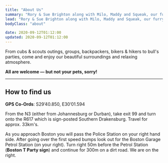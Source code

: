 ```yaml
---
title: "About Us"
summary: "Rory & Sue Brighton along with Milo, Maddy and Squeak, our furry friends, and Apple & Blossom, the sweet cats, welcome you to the Boston T Party."
lead: "Rory & Sue Brighton along with Milo, Maddy and Squeak, our furry friends, and Apple & Blossom, the sweet cats, welcome you to the Boston T Party!"
bodyClass: "about"

date: 2020-09-12T01:12:00
updated: 2020-09-12T01:12:00
---
```


From cubs & scouts outings, groups, backpackers, bikers & hikers to bull's parties, come and enjoy our beautiful surroundings and relaxing atmosphere.

**All are welcome &mdash; but not your pets, sorry!**

---

## How to find us

**GPS Co-Ords**: S29&rsquo;40.850, E30&rsquo;01.594

From the N3 (either from Johannesburg or Durban), take exit 99 and turn onto the R617 which is sign-posted Southern Drakensburg. Travel for approx. 33km&#39;s.

As you approach Boston you will pass the Police Station on your right hand side. After going over the first speed bumps look out for the Boston Garage Petrol Station (on your right). Turn right 50m before the Petrol Station (<strong>Boston T Party sign</strong>) and continue for 300m on a dirt road. We are on the right.
